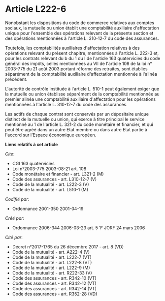 # Article L222-6

Nonobstant les dispositions du code de commerce relatives aux comptes sociaux, la mutuelle ou union établit une comptabilité
auxiliaire d'affectation unique pour l'ensemble des opérations relevant de la présente section et des opérations mentionnées
à l'article L. 310-12-7 du code des assurances.

Toutefois, les comptabilités auxiliaires d'affectation relatives à des opérations relevant du présent chapitre, mentionnées à
l'article L. 222-3 et, pour les contrats relevant du b du 1 du I de l'article 163 quatervicies du code général des impôts,
celles mentionnées au VII de l'article 108 de la loi n° 2003-775 du 21 août 2003 portant réforme des retraites, sont établies
séparément de la comptabilité auxiliaire d'affectation mentionnée à l'alinéa précédent.

L'autorité de contrôle instituée à l'article L. 510-1 peut également exiger que la mutuelle ou union établisse séparément de
la comptabilité mentionnée au premier alinéa une comptabilité auxiliaire d'affectation pour les opérations mentionnées à
l'article L. 310-12-7 du code des assurances.

Les actifs de chaque contrat sont conservés par un dépositaire unique distinct de la mutuelle ou union, qui exerce à titre
principal le service mentionné au 1 de l'article L. 321-2 du code monétaire et financier, et qui peut être agréé dans un
autre Etat membre ou dans autre Etat partie à l'accord sur l'Espace économique européen.

**Liens relatifs à cet article**

_Cite_:

  - CGI 163 quatervicies
  - Loi n°2003-775 2003-08-21 art. 108
  - Code monétaire et financier - art. L321-2 (M)
  - Code des assurances - art. L310-12-7 (V)
  - Code de la mutualité - art. L222-3 (V)
  - Code de la mutualité - art. L510-1 (M)

_Codifié par_:

  - Ordonnance 2001-350 2001-04-19

_Créé par_:

  - Ordonnance 2006-344 2006-03-23 art. 5 1° JORF 24 mars 2006

_Cité par_:

  - Décret n°2017-1765 du 26 décembre 2017 - art. 8 (VD)
  - Code de la mutualité - art. A222-4 (V)
  - Code de la mutualité - art. L222-7 (VT)
  - Code de la mutualité - art. L222-8 (VT)
  - Code de la mutualité - art. L222-9 (M)
  - Code de la mutualité - art. R222-33 (V)
  - Code des assurances - art. R342-10 (VT)
  - Code des assurances - art. R342-12 (VT)
  - Code des assurances - art. R342-14 (VT)
  - Code des assurances - art. R352-28 (VD)
